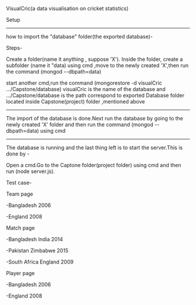 VisualCric(a data visualisation on cricket statistics)

Setup

----------------------------------------------------------
how to import the "database" folder(the exported database)-

Steps-

Create a folder(name it anything , suppose 'X'). Inside the folder, create a subfolder (name it "data)
using cmd ,move to the newly created 'X',then run the command (mongod --dbpath=data)

start another cmd,run the command (mongorestore -d visualCric .../Capstone/database)
 visualCric is the name of the database and .../Capstone/database is the path correspond to exported Database folder located 
 inside Capstone(project) folder ,mentioned above

--------------------------------------------------------

The import of the database is done.Next run the database by going to the newly created 'X' folder and then run the command (mongod --dbpath=data)
using cmd

---------------------------------------------------------------

The database is running and the last thing left is to start the server.This is done by -

Open a cmd.Go to the Captone folder(project folder) using cmd and then run (node server.js).



Test case-

Team page

-Bangladesh 2006

-England 2008

Match page

-Bangladesh India 2014

-Pakistan Zimbabwe 2015

-South Africa England 2009

Player page

-Bangladesh 2006

-England 2008
